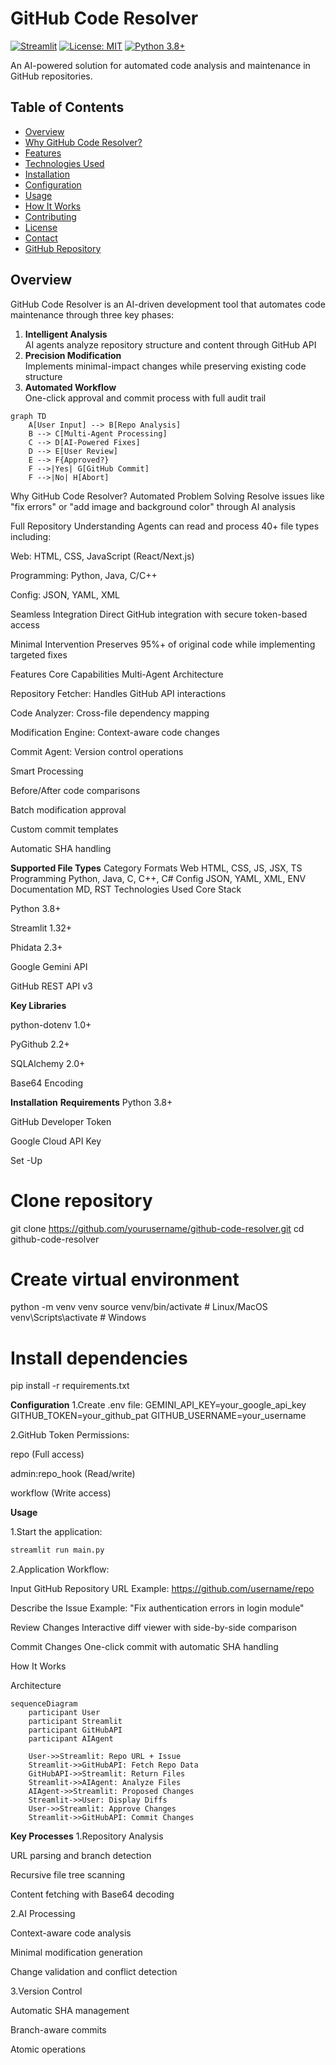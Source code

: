 # GitHub Code Resolver

[![Streamlit](https://static.streamlit.io/badges/streamlit_badge_black_white.svg)](https://your-app-url.streamlit.app/)
[![License: MIT](https://img.shields.io/badge/License-MIT-yellow.svg)](https://opensource.org/licenses/MIT)
[![Python 3.8+](https://img.shields.io/badge/Python-3.8+-blue.svg)](https://www.python.org/downloads/)

An AI-powered solution for automated code analysis and maintenance in GitHub repositories.

<!-- Add actual diagram -->

## Table of Contents
- [Overview](#overview)
- [Why GitHub Code Resolver?](#why-github-code-resolver)
- [Features](#features)
- [Technologies Used](#technologies-used)
- [Installation](#installation)
- [Configuration](#configuration)
- [Usage](#usage)
- [How It Works](#how-it-works)
- [Contributing](#contributing)
- [License](#license)
- [Contact](#contact)
- [GitHub Repository](#github-repository)

## Overview

GitHub Code Resolver is an AI-driven development tool that automates code maintenance through three key phases:

1. **Intelligent Analysis**  
   AI agents analyze repository structure and content through GitHub API
2. **Precision Modification**  
   Implements minimal-impact changes while preserving existing code structure
3. **Automated Workflow**  
   One-click approval and commit process with full audit trail

```mermaid
graph TD
    A[User Input] --> B[Repo Analysis]
    B --> C[Multi-Agent Processing]
    C --> D[AI-Powered Fixes]
    D --> E[User Review]
    E --> F{Approved?}
    F -->|Yes| G[GitHub Commit]
    F -->|No| H[Abort]
```
Why GitHub Code Resolver?
Automated Problem Solving
Resolve issues like "fix errors" or "add image and background color" through AI analysis

Full Repository Understanding
Agents can read and process 40+ file types including:

Web: HTML, CSS, JavaScript (React/Next.js)

Programming: Python, Java, C/C++

Config: JSON, YAML, XML

Seamless Integration
Direct GitHub integration with secure token-based access

Minimal Intervention
Preserves 95%+ of original code while implementing targeted fixes

Features
Core Capabilities
Multi-Agent Architecture

Repository Fetcher: Handles GitHub API interactions

Code Analyzer: Cross-file dependency mapping

Modification Engine: Context-aware code changes

Commit Agent: Version control operations

Smart Processing

Before/After code comparisons

Batch modification approval

Custom commit templates

Automatic SHA handling

**Supported File Types**
Category	Formats
Web	HTML, CSS, JS, JSX, TS
Programming	Python, Java, C, C++, C#
Config	JSON, YAML, XML, ENV
Documentation	MD, RST
Technologies Used
Core Stack

Python 3.8+

Streamlit 1.32+

Phidata 2.3+

Google Gemini API

GitHub REST API v3

**Key Libraries**

python-dotenv 1.0+

PyGithub 2.2+

SQLAlchemy 2.0+

Base64 Encoding

**Installation**
**Requirements**
Python 3.8+

GitHub Developer Token

Google Cloud API Key

Set -Up

# Clone repository
git clone https://github.com/yourusername/github-code-resolver.git
cd github-code-resolver

# Create virtual environment
python -m venv venv
source venv/bin/activate  # Linux/MacOS
venv\Scripts\activate    # Windows

# Install dependencies
pip install -r requirements.txt

**Configuration**
1.Create .env file:
GEMINI_API_KEY=your_google_api_key
GITHUB_TOKEN=your_github_pat
GITHUB_USERNAME=your_username

2.GitHub Token Permissions:

repo (Full access)

admin:repo_hook (Read/write)

workflow (Write access)


**Usage**

1.Start the application:
```bash
streamlit run main.py
```
2.Application Workflow:

Input GitHub Repository URL
Example: https://github.com/username/repo

Describe the Issue
Example: "Fix authentication errors in login module"

Review Changes
Interactive diff viewer with side-by-side comparison

Commit Changes
One-click commit with automatic SHA handling

How It Works

Architecture

```mermaid
sequenceDiagram
    participant User
    participant Streamlit
    participant GitHubAPI
    participant AIAgent
    
    User->>Streamlit: Repo URL + Issue
    Streamlit->>GitHubAPI: Fetch Repo Data
    GitHubAPI->>Streamlit: Return Files
    Streamlit->>AIAgent: Analyze Files
    AIAgent->>Streamlit: Proposed Changes
    Streamlit->>User: Display Diffs
    User->>Streamlit: Approve Changes
    Streamlit->>GitHubAPI: Commit Changes
```

**Key Processes**
1.Repository Analysis

URL parsing and branch detection

Recursive file tree scanning

Content fetching with Base64 decoding

2.AI Processing

Context-aware code analysis

Minimal modification generation

Change validation and conflict detection

3.Version Control

Automatic SHA management

Branch-aware commits

Atomic operations
